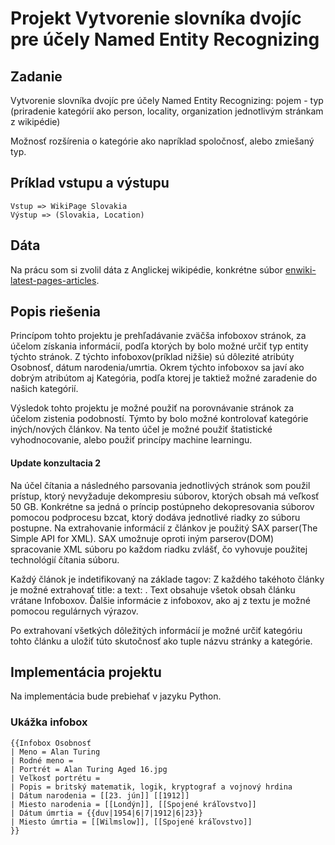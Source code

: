 # Projekt Vytvorenie slovníka dvojíc pre účely Named Entity Recognizing 


## Zadanie

Vytvorenie slovníka dvojíc pre účely Named Entity Recognizing: pojem - typ (priradenie kategórií ako person, locality, organization jednotlivým stránkam z wikipédie)

Možnosť rozšírenia o kategórie ako napríklad spoločnosť, alebo zmiešaný typ.

## Príklad vstupu a výstupu

```
Vstup => WikiPage Slovakia
Výstup => (Slovakia, Location)
```

## Dáta 

Na prácu som si zvolil dáta z Anglickej wikipédie, konkrétne súbor [enwiki-latest-pages-articles](http://dumps.wikimedia.org/skwiki/latest/enwiki-latest-pages-articles.xml.bz2).

## Popis riešenia

Princípom tohto projektu je prehľadávanie zväčša infoboxov stránok, za účelom získania informácií, podľa ktorých by bolo možné určiť typ entity týchto stránok. 
Z týchto infoboxov(príklad nižšie) sú dôlezité atribúty Osobnosť, dátum narodenia/umrtia. 
Okrem týchto infoboxov sa javí ako dobrým atribútom aj Kategória, podľa ktorej je taktiež možné zaradenie do našich kategórií.

Výsledok tohto projektu je možné použiť na porovnávanie stránok za účelom zistenia podobností. 
Týmto by bolo možné kontrolovať kategórie iných/nových článkov. 
Na tento účel je možné použiť štatistické vyhodnocovanie, alebo použiť princípy machine learningu.

#### Update konzultacia 2

Na účel čítania a následného parsovania jednotlivých stránok som použil prístup, ktorý nevyžaduje dekompresiu súborov, ktorých obsah má veľkosť 50 GB.
Konkrétne sa jedná o príncip postúpneho dekopresovania súborov pomocou podprocesu bzcat, ktorý dodáva jednotlivé riadky zo súboru postupne.
Na extrahovanie informácií z článkov je použitý SAX parser(The Simple API for XML).
SAX umožnuje oproti iným parserov(DOM) spracovanie XML súboru po každom riadku zvlášť, čo vyhovuje použitej technológií čítania súboru.

Každý článok je indetifikovaný na základe tagov: <page> </page>
Z každého takéhoto články je možné extrahovať title: <title> </title> a text: <text>.
Text obsahuje všetok obsah článku vrátane Infoboxov.
Ďalšie informácie z infoboxov, ako aj z textu je možné pomocou regulárnych výrazov.

Po extrahovaní všetkých dôležitých informácií je možné určiť kategóriu tohto článku a uložiť túto skutočnosť ako tuple názvu stránky a kategórie.


## Implementácia projektu

Na implementácia bude prebiehať v jazyku Python.


### Ukážka infobox

```
{{Infobox Osobnosť
| Meno = Alan Turing 
| Rodné meno = 
| Portrét = Alan Turing Aged 16.jpg 
| Veľkosť portrétu = 
| Popis = britský matematik, logik, kryptograf a vojnový hrdina 
| Dátum narodenia = [[23. jún]] [[1912]] 
| Miesto narodenia = [[Londýn]], [[Spojené kráľovstvo]] 
| Dátum úmrtia = {{duv|1954|6|7|1912|6|23}} 
| Miesto úmrtia = [[Wilmslow]], [[Spojené kráľovstvo]]
}}
```